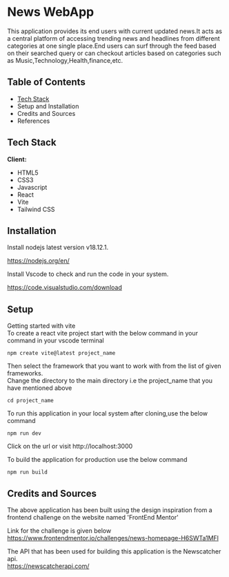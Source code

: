 
# News WebApp

This application provides its end users with current updated news.It acts as a central platform of accessing trending news and headlines from different categories at one single place.End users can surf through the feed based on their searched query or can checkout articles based on categories such as Music,Technology,Health,finance,etc.


## Table of Contents

* [Tech Stack](https://github.com/ShrutiAngane/News-WebApp#tech-stack)
* Setup and Installation
* Credits and Sources
* References
## Tech Stack

**Client:**  
* HTML5
* CSS3
* Javascript
* React
* Vite
* Tailwind CSS




## Installation

Install nodejs latest version v18.12.1.

https://nodejs.org/en/

Install Vscode to check and run the code in your system.

https://code.visualstudio.com/download
    
## Setup

Getting started with vite  
To create a react vite project start with the below command in your command in your vscode terminal  
```  
npm create vite@latest project_name  
```  
Then select the framework that you want to work with from the list of given frameworks.  
Change the directory to the main directory i.e the project_name that you have mentioned above  
```  
cd project_name  
```  
To run this application in your local system after cloning,use the below command  
```  
npm run dev  
```  
Click on the url or visit http://localhost:3000  

To build the application for production use the below command  
```  
npm run build  
```



## Credits and Sources  
The above application has been built using the design inspiration from a frontend challenge on the website named 'FrontEnd Mentor'

Link for the challenge is given below  
https://www.frontendmentor.io/challenges/news-homepage-H6SWTa1MFl  

The API that has been used for building this application is the Newscatcher api.  
 https://newscatcherapi.com/
